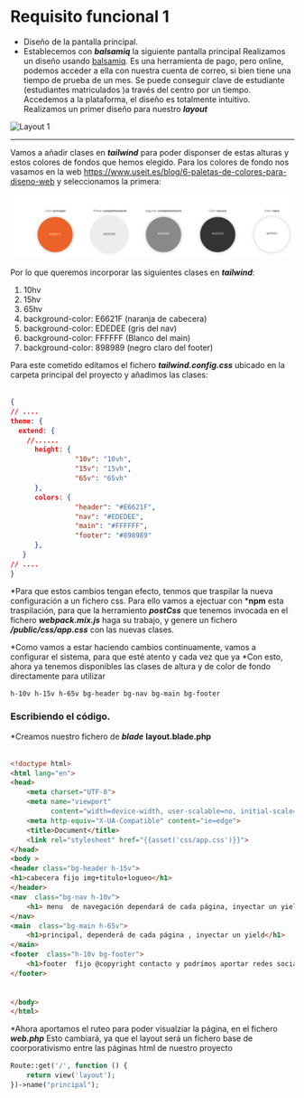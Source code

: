 # Requisito funcional 1

* Diseño de la pantalla principal.
* Establecemos con ***balsamiq*** la siguiente pantalla principal
 Realizamos un diseño usando [balsamiq](https://balsamiq.cloud/). Es una herramienta de pago, pero online, podemos acceder a ella con nuestra cuenta de correo, si bien tiene una tiempo de prueba de un mes. Se puede conseguir clave de estudiante (estudiantes matriculados )a través del centro por un tiempo.
  Accedemos a la plataforma, el diseño es totalmente intuitivo. Realizamos un primer diseño para nuestro ***layout***

![Layout 1 ](./doc/imagenes/mokups/layout_1.png)
***


Vamos a añadir clases en ***tailwind*** para poder disponser de estas alturas y estos colores de fondos que hemos
elegido. Para los colores de fondo nos vasamos en la web https://www.useit.es/blog/6-paletas-de-colores-para-diseno-web
y seleccionamos la primera:

![Colores Seleccionados](./doc/imagenes/seleccion_colores.png)

Por lo que queremos incorporar las siguientes clases en ***tailwind***:

1. 10hv
2. 15hv
3. 65hv
4. background-color: E6621F (naranja de cabecera)
4. background-color: EDEDEE  (gris del nav)
4. background-color: FFFFFF (Blanco del main)
4. background-color: 898989 (negro claro del footer)

Para este cometido editamos el fichero ***tailwind.config.css*** ubicado en la carpeta principal del proyecto y añadimos
las clases:

```json

{
// ....
theme: {
  extend: {
    //......
      height: {
                "10v": "10vh",
                "15v": "15vh",
                "65v": "65vh"
      },
      colors: {
                "header": "#E6621F",
                "nav": "#EDEDEE",
                "main": "#FFFFFF",
                "footer": "#898989"
      },
   }
// ....
}
```

*Para que estos cambios tengan efecto, tenmos que traspilar la nueva configuración a un fichero css. Para ello vamos a ejectuar con ***npm** esta traspilación, para que la herramiento ***postCss*** que tenemos invocada en el fichero ***webpack.mix.js*** haga su trabajo, y genere un fichero ***/public/css/app.css*** con las nuevas clases.

*Como vamos a estar haciendo cambios continuamente, vamos a configurar el sistema, para que esté atento y cada vez que ya
*Con esto, ahora ya tenemos disponibles las clases de altura y de color de fondo directamente para utilizar

```css
h-10v h-15v h-65v bg-header bg-nav bg-main bg-footer
```

### Escribiendo el código.

*Creamos nuestro fichero de ***blade*** **layout.blade.php**
```html

<!doctype html>
<html lang="en">
<head>
    <meta charset="UTF-8">
    <meta name="viewport"
          content="width=device-width, user-scalable=no, initial-scale=1.0, maximum-scale=1.0, minimum-scale=1.0">
    <meta http-equiv="X-UA-Compatible" content="ie=edge">
    <title>Document</title>
    <link rel="stylesheet" href="{{asset('css/app.css')}}">
</head>
<body >
<header class="bg-header h-15v">
<h1>cabecera fijo img+titulo+logueo</h1>
</header>
<nav  class="bg-nav h-10v">
    <h1> menu  de navegación dependará de cada página, inyectar un yield</h1>
</nav>
<main  class="bg-main h-65v">
    <h1>principal, dependerá de cada página , inyectar un yield</h1>
</main>
<footer  class="h-10v bg-footer">
    <h1>footer  fijo @copyright contacto y podrímos aportar redes sociales</h1>
</footer>


</body>
</html>

```
*Ahora aportamos el ruteo para poder visualziar la página, en el fichero ***web.php*** Esto cambiará, ya que el layout será un fichero base de coorporativismo entre  las páginas html de nuestro proyecto
```php
Route::get('/', function () {
    return view('layout');
})->name("principal");

```






